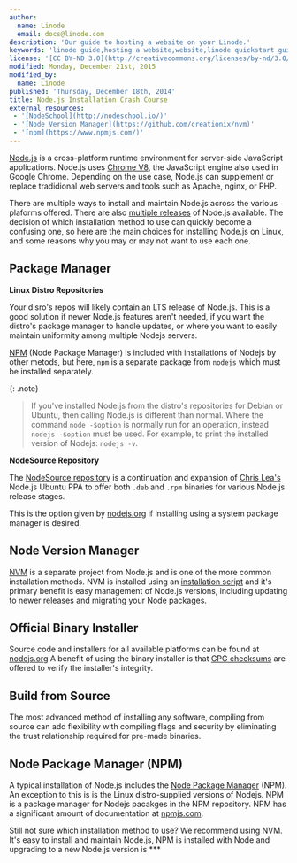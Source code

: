 ```yaml
---
author:
  name: Linode
  email: docs@linode.com
description: 'Our guide to hosting a website on your Linode.'
keywords: 'linode guide,hosting a website,website,linode quickstart guide'
license: '[CC BY-ND 3.0](http://creativecommons.org/licenses/by-nd/3.0/us/)'
modified: Monday, December 21st, 2015
modified_by:
  name: Linode
published: 'Thursday, December 18th, 2014'
title: Node.js Installation Crash Course
external_resources:
 - '[NodeSchool](http://nodeschool.io/)'
 - '[Node Version Manager](https://github.com/creationix/nvm)'
 - '[npm](https://www.npmjs.com/)'
---
```


[Node.js](https://nodejs.org/) is a cross-platform runtime environment for server-side JavaScript applications. Node.js uses [Chrome V8](https://developers.google.com/v8/), the JavaScript engine also used in Google Chrome. Depending on the use case, Node.js can supplement or replace tradidional web servers and tools such as Apache, nginx, or PHP.

There are multiple ways to install and maintain Node.js across the various plaforms offered. There are also [multiple releases](https://github.com/nodejs/node#release-types) of Node.js available. The decision of which installation method to use can quickly become a confusing one, so here are the main choices for installing Node.js on Linux, and some reasons why you may or may not want to use each one.

## Package Manager

**Linux Distro Repositories**

Your disro's repos will likely contain an LTS release of Node.js. This is a good solution if newer Node.js features aren't needed, if you want the distro's package manager to handle updates, or where you want to easily maintain uniformity among multiple Nodejs servers.

[NPM](#node-package-manager-npm) (Node Package Manager) is included with installations of Nodejs by other metods, but here, `npm` is a separate package from `nodejs` which must be installed separately.

{: .note}
>
>If you've installed Node.js from the distro's repositories for Debian or Ubuntu, then calling Node.js is different than normal. Where the command `node -$option` is normally run for an operation, instead `nodejs -$option` must be used. For example, to print the installed version of Nodejs: `nodejs -v`.

**NodeSource Repository**

The [NodeSource repository](https://github.com/nodesource/distributions) is a continuation and expansion of [Chris Lea's](https://nodesource.com/blog/chris-lea-joins-forces-with-nodesource/) Node.js Ubuntu PPA to offer both `.deb` and `.rpm` binaries for various Node.js release stages.

This is the option given by [nodejs.org](https://nodejs.org/en/download/package-manager/) if installing using a system package manager is desired.

## Node Version Manager

[NVM](https://github.com/creationix/nvm#node-version-manager-) is a separate project from Node.js and is one of the more common installation methods. NVM is installed using an [installation script](https://github.com/creationix/nvm#install-script) and it's primary benefit is easy management of Node.js versions, including updating to newer releases and migrating your Node packages.

## Official Binary Installer

Source code and installers for all available platforms can be found at [nodejs.org](https://nodejs.org/en/download/.) A benefit of using the binary installer is that [GPG checksums](https://github.com/nodejs/node#verifying-binaries) are offered to verify the installer's integrity.

## Build from Source

The most advanced method of installing any software, compiling from source can add flexibility with compiling flags and security by eliminating the trust relationship required for pre-made binaries.

## Node Package Manager (NPM)
A typical installation of Node.js includes the [Node Package Manager](https://github.com/npm/npm) (NPM). An exception to this is is the Linux distro-supplied versions of Nodejs. NPM is a package manager for Nodejs pacakges in the NPM repository. NPM has a significant amount of documentation at [npmjs.com](https://docs.npmjs.com/).
        

Still not sure which installation method to use? We recommend using NVM. It's easy to install and maintain Node.js, NPM is installed with Node and upgrading to a new Node.js version is ***